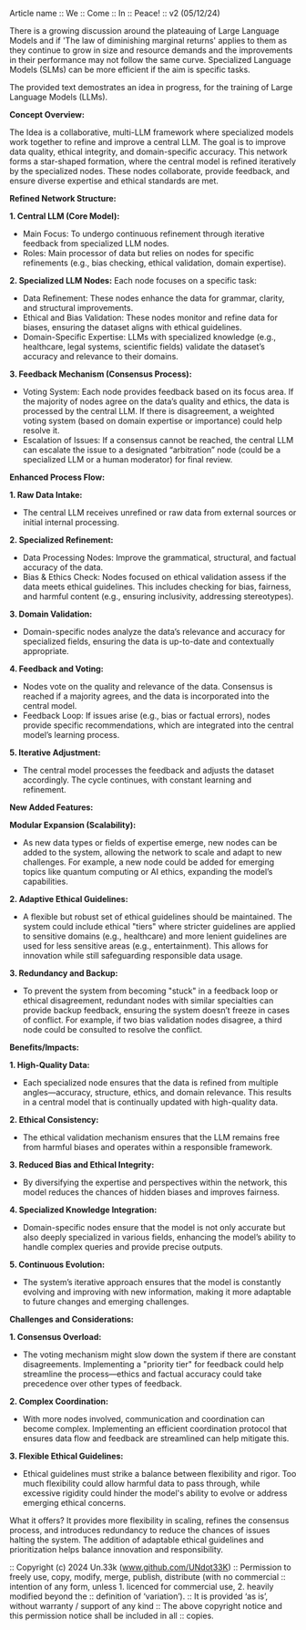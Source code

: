 Article name :: We :: Come :: In :: Peace! :: v2
(05/12/24)

There is a growing discussion around the plateauing of Large Language Models and if 'The law of diminishing marginal 
returns' applies to them as they continue to grow in size and resource demands and the improvements in their performance 
may not follow the same curve. Specialized Language Models (SLMs) can be more efficient if the aim is specific tasks.

The provided text demostrates an idea in progress, for the training of Large Language Models (LLMs).

**Concept Overview:**

The Idea is a collaborative, multi-LLM framework where specialized models work together to refine and improve a central LLM. The goal is to improve data quality, ethical integrity, and domain-specific accuracy. This network forms a star-shaped formation, where the central model is refined iteratively by the specialized nodes. These nodes collaborate, provide feedback, and ensure diverse expertise and ethical standards are met.

**Refined Network Structure:**

**1. Central LLM (Core Model):**
   - Main Focus: To undergo continuous refinement through iterative feedback from specialized LLM nodes.
   - Roles: Main processor of data but relies on nodes for specific refinements (e.g., bias checking, ethical validation, domain expertise).

**2. Specialized LLM Nodes:** 
   Each node focuses on a specific task:
   - Data Refinement: These nodes enhance the data for grammar, clarity, and structural improvements.
   - Ethical and Bias Validation: These nodes monitor and refine data for biases, ensuring the dataset aligns with ethical guidelines.
   - Domain-Specific Expertise: LLMs with specialized knowledge (e.g., healthcare, legal systems, scientific fields) validate the dataset’s accuracy and relevance to their domains.

**3. Feedback Mechanism (Consensus Process):**
   - Voting System: Each node provides feedback based on its focus area. If the majority of nodes agree on the data’s quality and ethics, the data is processed by the central LLM. If there is disagreement, a weighted voting system (based on domain expertise or importance) could help resolve it.
   - Escalation of Issues: If a consensus cannot be reached, the central LLM can escalate the issue to a designated “arbitration” node (could be a specialized LLM or a human moderator) for final review.

**Enhanced Process Flow:**

**1. Raw Data Intake:** 
   - The central LLM receives unrefined or raw data from external sources or initial internal processing.
   
**2. Specialized Refinement:**
   - Data Processing Nodes: Improve the grammatical, structural, and factual accuracy of the data.
   - Bias & Ethics Check: Nodes focused on ethical validation assess if the data meets ethical guidelines. This includes checking for bias, fairness, and harmful content (e.g., ensuring inclusivity, addressing stereotypes).
   
**3. Domain Validation:** 
   - Domain-specific nodes analyze the data’s relevance and accuracy for specialized fields, ensuring the data is up-to-date and contextually appropriate.
   
**4. Feedback and Voting:**
   - Nodes vote on the quality and relevance of the data. Consensus is reached if a majority agrees, and the data is incorporated into the central model.
   - Feedback Loop: If issues arise (e.g., bias or factual errors), nodes provide specific recommendations, which are integrated into the central model’s learning process.

**5. Iterative Adjustment:**
   - The central model processes the feedback and adjusts the dataset accordingly. The cycle continues, with constant learning and refinement.

**New Added Features:**

**Modular Expansion (Scalability):**
   - As new data types or fields of expertise emerge, new nodes can be added to the system, allowing the network to scale and adapt to new challenges. For example, a new node could be added for emerging topics like quantum computing or AI ethics, expanding the model’s capabilities.

**2. Adaptive Ethical Guidelines:**
   - A flexible but robust set of ethical guidelines should be maintained. The system could include ethical "tiers" where stricter guidelines are applied to sensitive domains (e.g., healthcare) and more lenient guidelines are used for less sensitive areas (e.g., entertainment). This allows for innovation while still safeguarding responsible data usage.

**3. Redundancy and Backup:**
   - To prevent the system from becoming "stuck" in a feedback loop or ethical disagreement, redundant nodes with similar specialties can provide backup feedback, ensuring the system doesn’t freeze in cases of conflict. For example, if two bias validation nodes disagree, a third node could be consulted to resolve the conflict.

**Benefits/Impacts:**

**1. High-Quality Data:**
   - Each specialized node ensures that the data is refined from multiple angles—accuracy, structure, ethics, and domain relevance. This results in a central model that is continually updated with high-quality data.

**2. Ethical Consistency:**
   - The ethical validation mechanism ensures that the LLM remains free from harmful biases and operates within a responsible framework.

**3. Reduced Bias and Ethical Integrity:**
   - By diversifying the expertise and perspectives within the network, this model reduces the chances of hidden biases and improves fairness.

**4. Specialized Knowledge Integration:**
   - Domain-specific nodes ensure that the model is not only accurate but also deeply specialized in various fields, enhancing the model’s ability to handle complex queries and provide precise outputs.

**5. Continuous Evolution:**
   - The system’s iterative approach ensures that the model is constantly evolving and improving with new information, making it more adaptable to future changes and emerging challenges.

**Challenges and Considerations:**

**1. Consensus Overload:**
   - The voting mechanism might slow down the system if there are constant disagreements. Implementing a "priority tier" for feedback could help streamline the process—ethics and factual accuracy could take precedence over other types of feedback.

**2. Complex Coordination:**
   - With more nodes involved, communication and coordination can become complex. Implementing an efficient coordination protocol that ensures data flow and feedback are streamlined can help mitigate this.

**3. Flexible Ethical Guidelines:**
   - Ethical guidelines must strike a balance between flexibility and rigor. Too much flexibility could allow harmful data to pass through, while excessive rigidity could hinder the model's ability to evolve or address emerging ethical concerns.

What it offers? It provides more flexibility in scaling, refines the consensus process, and introduces redundancy to reduce the chances of issues halting the system. The addition of adaptable ethical guidelines and prioritization helps balance innovation and responsibility.


:: Copyright (c) 2024 Un.33k (www.github.com/UNdot33K)
:: Permission to freely use, copy, modify, merge, publish, distribute (with no commercial
:: intention of any form, unless 1. licenced for commercial use, 2. heavily modified beyond the
:: definition of ‘variation’).
:: It is provided ‘as is’, without warranty / support of any kind
:: The above copyright notice and this permission notice shall be included in all
:: copies.
